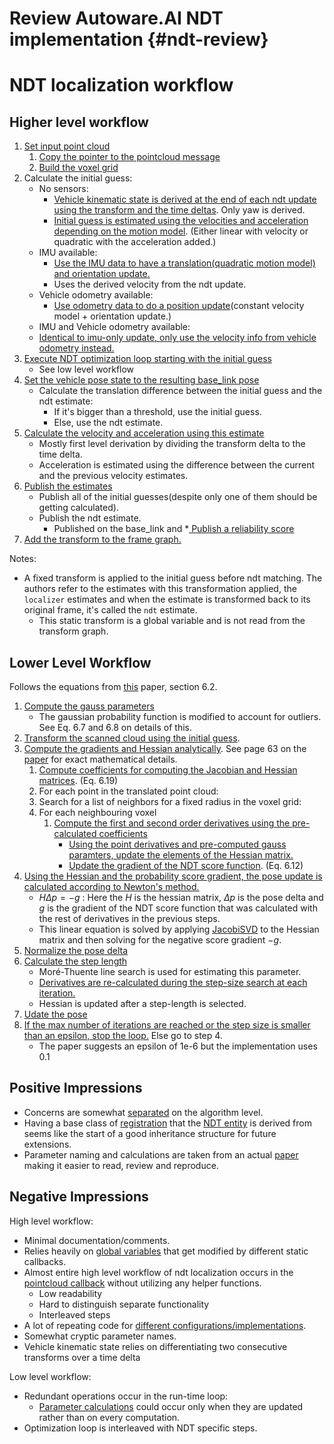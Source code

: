 Review Autoware.AI NDT implementation {#ndt-review}
===========================================

# NDT localization workflow

## Higher level workflow

1. [Set input point cloud](https://gitlab.com/autowarefoundation/autoware.ai/core_perception/blob/master/lidar_localizer/nodes/ndt_matching/ndt_matching.cpp#L958)
   1. [Copy the pointer to the pointcloud message](https://gitlab.com/autowarefoundation/autoware.ai/core_perception/blob/master/ndt_cpu/src/NormalDistributionsTransform.cpp#L97)
   1. [Build the voxel grid](https://gitlab.com/autowarefoundation/autoware.ai/core_perception/blob/master/ndt_cpu/src/NormalDistributionsTransform.cpp#L101-102)
1. Calculate the initial guess:
   * No sensors:
      * [Vehicle kinematic state is derived at the end of each ndt update using the transform and the time deltas](https://gitlab.com/autowarefoundation/autoware.ai/core_perception/blob/master/lidar_localizer/nodes/ndt_matching/ndt_matching.cpp#L1172-1213). Only yaw is derived.
      * [Initial guess is estimated using the velocities and acceleration depending on the motion model](https://gitlab.com/autowarefoundation/autoware.ai/core_perception/blob/master/lidar_localizer/nodes/ndt_matching/ndt_matching.cpp#L971-991). (Either linear with velocity or quadratic with the acceleration added.)
   * IMU available:
     * [Use the IMU data to have a translation(quadratic motion model) and orientation update.](https://gitlab.com/autowarefoundation/autoware.ai/core_perception/blob/master/lidar_localizer/nodes/ndt_matching/ndt_matching.cpp#L770-814)
     * Uses the derived velocity from the ndt update.
   * Vehicle odometry available:
     * [Use odometry data to do a position update](https://gitlab.com/autowarefoundation/autoware.ai/core_perception/blob/master/lidar_localizer/nodes/ndt_matching/ndt_matching.cpp#L738-765)(constant velocity model + orientation update.)
   * IMU and Vehicle odometry available:
    * [Identical to imu-only update, only use the velocity info from vehicle odometry instead.](https://gitlab.com/autowarefoundation/autoware.ai/core_perception/blob/master/lidar_localizer/nodes/ndt_matching/ndt_matching.cpp#L706-733)
1. [Execute NDT optimization loop starting with the initial guess](https://gitlab.com/autowarefoundation/autoware.ai/core_perception/blob/master/lidar_localizer/nodes/ndt_matching/ndt_matching.cpp#L1045)
   * See low level workflow
1. [Set the vehicle pose state to the resulting base_link pose](https://gitlab.com/autowarefoundation/autoware.ai/core_perception/blob/master/lidar_localizer/nodes/ndt_matching/ndt_matching.cpp#L1144-1152)
   * Calculate the translation difference between the initial guess and the ndt estimate:
     * If it's bigger than a threshold, use the initial guess.
     * Else, use the ndt estimate.
1. [Calculate the velocity and acceleration using this estimate](https://gitlab.com/autowarefoundation/autoware.ai/core_perception/blob/master/lidar_localizer/nodes/ndt_matching/ndt_matching.cpp#L1163-1202)
   * Mostly first level derivation by dividing the transform delta to the time delta.
   * Acceleration is estimated using the difference between the current and the previous velocity estimates.
1. [Publish the estimates](https://gitlab.com/autowarefoundation/autoware.ai/core_perception/blob/master/lidar_localizer/nodes/ndt_matching/ndt_matching.cpp#L1359-1364)
   * Publish all of the initial guesses(despite only one of them should be getting calculated).
   * Publish the ndt estimate.
     * Published on the base_link and
   *[ Publish a reliability score](https://gitlab.com/autowarefoundation/autoware.ai/core_perception/blob/master/lidar_localizer/nodes/ndt_matching/ndt_matching.cpp#L1415-1417)
1. [Add the transform to the frame graph.](https://gitlab.com/autowarefoundation/autoware.ai/core_perception/blob/master/lidar_localizer/nodes/ndt_matching/ndt_matching.cpp#L1370-1377)


Notes:
* A fixed transform is applied to the initial guess before ndt matching. The authors refer to the estimates with this transformation applied, the `localizer` estimates and when the estimate is transformed back to its original frame, it's called the `ndt` estimate.
  * This static transform is a global variable and is not read from the transform graph.

## Lower Level Workflow

Follows the equations from [this](http://www.diva-portal.org/smash/get/diva2:276162/FULLTEXT02.pdf) paper, section 6.2.

1. [Compute the gauss parameters](https://gitlab.com/autowarefoundation/autoware.ai/core_perception/blob/master/ndt_cpu/src/NormalDistributionsTransform.cpp#L112-118)
   * The gaussian probability function is modified to account for outliers. See Eq. 6.7 and 6.8 on details of this.
1. [Transform the scanned cloud using the initial guess](https://gitlab.com/autowarefoundation/autoware.ai/core_perception/blob/master/ndt_cpu/src/NormalDistributionsTransform.cpp#L120-124).
1. [Compute the gradients and Hessian analytically](https://gitlab.com/autowarefoundation/autoware.ai/core_perception/blob/master/ndt_cpu/src/NormalDistributionsTransform.cpp#L140). See page 63 on the [paper](http://www.diva-portal.org/smash/get/diva2:276162/FULLTEXT02.pdf) for exact mathematical details.
   1. [Compute coefficients for computing the Jacobian and Hessian matrices](https://gitlab.com/autowarefoundation/autoware.ai/core_perception/blob/master/ndt_cpu/src/NormalDistributionsTransform.cpp#L305-426). (Eq. 6.19)
   1. For each point in the translated point cloud:
     1. Search for a list of neighbors for a fixed radius in the voxel grid:
     1. For each neighbouring voxel
        1. [Compute the first and second order derivatives using the pre-calculated coefficients](https://gitlab.com/autowarefoundation/autoware.ai/core_perception/blob/master/ndt_cpu/src/NormalDistributionsTransform.cpp#L235-266)
           * [Using the point derivatives and pre-computed gauss paramters, update the elements of the Hessian matrix.](https://gitlab.com/autowarefoundation/autoware.ai/core_perception/blob/master/ndt_cpu/src/NormalDistributionsTransform.cpp#L269-300)
           * [Update the gradient of the NDT score function](https://gitlab.com/autowarefoundation/autoware.ai/core_perception/blob/master/ndt_cpu/src/NormalDistributionsTransform.cpp#L288). (Eq. 6.12)
1. [Using the Hessian and the probability score gradient, the pose update is calculated according to Newton's method.](https://gitlab.com/autowarefoundation/autoware.ai/core_perception/blob/master/ndt_cpu/src/NormalDistributionsTransform.cpp#L147-149)
    * $`H\Delta p = -g`$ : Here the $`H`$ is the hessian matrix, $`\Delta p`$ is the pose delta and $`g`$ is the gradient of the NDT score function that was calculated with the rest of derivatives in the previous steps.
    * This linear equation is solved by applying [JacobiSVD](https://eigen.tuxfamily.org/dox/classEigen_1_1JacobiSVD.html) to the Hessian matrix and then solving for the negative score gradient $`-g`$.
1. [Normalize the pose delta](https://gitlab.com/autowarefoundation/autoware.ai/core_perception/blob/master/ndt_cpu/src/NormalDistributionsTransform.cpp#L159)
1. [Calculate the step length](https://gitlab.com/autowarefoundation/autoware.ai/core_perception/blob/master/ndt_cpu/src/NormalDistributionsTransform.cpp#L160)
   * Moré-Thuente line search is used for estimating this parameter.
   * [Derivatives are re-calculated during the step-size search at each iteration.](https://gitlab.com/autowarefoundation/autoware.ai/core_perception/blob/master/ndt_cpu/src/NormalDistributionsTransform.cpp#L503)
   * Hessian is updated after a step-length is selected.
1. [Udate the pose](https://gitlab.com/autowarefoundation/autoware.ai/core_perception/blob/master/ndt_cpu/src/NormalDistributionsTransform.cpp#L168)
1. [If the max number of iterations are reached or the step size is smaller than an epsilon, stop the loop.](https://gitlab.com/autowarefoundation/autoware.ai/core_perception/blob/master/ndt_cpu/src/NormalDistributionsTransform.cpp#L172-174) Else go to step 4.
   * The paper suggests an epsilon of 1e-6 but the implementation uses 0.1


## Positive Impressions
* Concerns are somewhat [separated](https://gitlab.com/autowarefoundation/autoware.ai/core_perception/tree/master/ndt_cpu/include/ndt_cpu) on the algorithm level.
* Having a base class of [registration](https://gitlab.com/autowarefoundation/autoware.ai/core_perception/blob/master/ndt_cpu/include/ndt_cpu/Registration.h) that the [NDT entity](https://gitlab.com/autowarefoundation/autoware.ai/core_perception/blob/master/ndt_cpu/include/ndt_cpu/NormalDistributionsTransform.h)  is derived from seems like the start of a good inheritance structure for future extensions.
* Parameter naming and calculations are taken from an actual [paper](http://www.diva-portal.org/smash/get/diva2:276162/FULLTEXT02.pdf) making it easier to read, review and reproduce.


## Negative Impressions

High level workflow:

* Minimal documentation/comments.
* Relies heavily on [global variables](https://gitlab.com/autowarefoundation/autoware.ai/core_perception/blob/master/lidar_localizer/nodes/ndt_matching/ndt_matching.cpp#L81-239) that get modified by different static callbacks.
* Almost entire high level workflow of ndt localization occurs in the [pointcloud callback](https://gitlab.com/autowarefoundation/autoware.ai/core_perception/blob/master/lidar_localizer/nodes/ndt_matching/ndt_matching.cpp#L925) without utilizing any helper functions.
  * Low readability
  * Hard to distinguish separate functionality
  * Interleaved steps
* A lot of repeating code for [different configurations/implementations](https://gitlab.com/autowarefoundation/autoware.ai/core_perception/blob/master/lidar_localizer/nodes/ndt_matching/ndt_matching.cpp#L1025-1096).
* Somewhat cryptic parameter names.
* Vehicle kinematic state relies on differentiating two consecutive transforms over a time delta

Low level workflow:
* Redundant operations occur in the run-time loop:
   * [ Parameter calculations](https://gitlab.com/autowarefoundation/autoware.ai/core_perception/blob/master/ndt_cpu/src/NormalDistributionsTransform.cpp#L112-118) could occur only when they are updated rather than on every computation.
* Optimization loop is interleaved with NDT specific steps.
